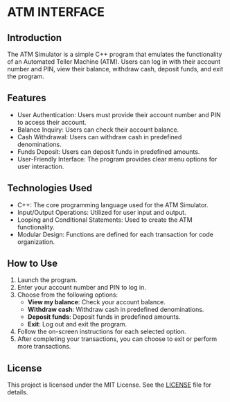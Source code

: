
# ATM INTERFACE

## Introduction

The ATM Simulator is a simple C++ program that emulates the functionality of an Automated Teller Machine (ATM). Users can log in with their account number and PIN, view their balance, withdraw cash, deposit funds, and exit the program.

## Features

- User Authentication: Users must provide their account number and PIN to access their account.
- Balance Inquiry: Users can check their account balance.
- Cash Withdrawal: Users can withdraw cash in predefined denominations.
- Funds Deposit: Users can deposit funds in predefined amounts.
- User-Friendly Interface: The program provides clear menu options for user interaction.

## Technologies Used

- C++: The core programming language used for the ATM Simulator.
- Input/Output Operations: Utilized for user input and output.
- Looping and Conditional Statements: Used to create the ATM functionality.
- Modular Design: Functions are defined for each transaction for code organization.


## How to Use

1. Launch the program.
2. Enter your account number and PIN to log in.
3. Choose from the following options:
   - **View my balance**: Check your account balance.
   - **Withdraw cash**: Withdraw cash in predefined denominations.
   - **Deposit funds**: Deposit funds in predefined amounts.
   - **Exit**: Log out and exit the program.
4. Follow the on-screen instructions for each selected option.
5. After completing your transactions, you can choose to exit or perform more transactions.



## License

This project is licensed under the MIT License. See the [LICENSE](LICENSE) file for details.

